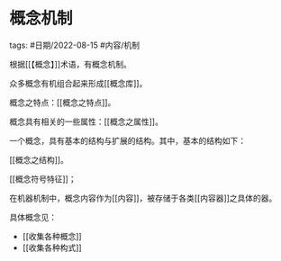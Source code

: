 # 概念机制

tags: #日期/2022-08-15 #内容/机制 

根据[[【概念】]]术语，有概念机制。

众多概念有机组合起来形成[[概念库]]。

概念之特点：[[概念之特点]]。

概念具有相关的一些属性：[[概念之属性]]。

一个概念，具有基本的结构与扩展的结构。其中，基本的结构如下：

[[概念之结构]]。

[[概念符号特征]]；

在机器机制中，概念内容作为[[内容]]，被存储于各类[[内容器]]之具体的器。

具体概念见：
- [[收集各种概念]]
- [[收集各种构式]]

